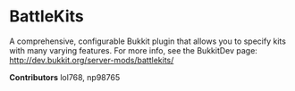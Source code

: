 BattleKits
========

A comprehensive, configurable Bukkit plugin that allows you to specify kits with many varying features.
For more info, see the BukkitDev page:
http://dev.bukkit.org/server-mods/battlekits/

<b>Contributors</b>
lol768, np98765